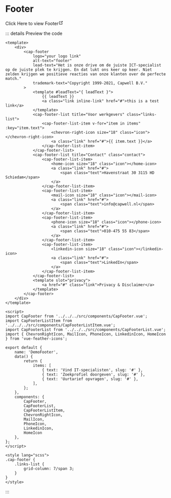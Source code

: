 # Footer

<router-link to="/headerfooter" target="_blank">Click Here to view Footer<svg xmlns="http://www.w3.org/2000/svg" aria-hidden="true" focusable="false" x="0px" y="0px" viewBox="0 0 100 100" width="15" height="15" class="icon outbound"><path fill="currentColor" d="M18.8,85.1h56l0,0c2.2,0,4-1.8,4-4v-32h-8v28h-48v-48h28v-8h-32l0,0c-2.2,0-4,1.8-4,4v56C14.8,83.3,16.6,85.1,18.8,85.1z"></path> <polygon fill="currentColor" points="45.7,48.7 51.3,54.3 77.2,28.5 77.2,37.2 85.2,37.2 85.2,14.9 62.8,14.9 62.8,22.9 71.5,22.9"></polygon></svg></router-link>

::: details Preview the code

```vue
<template>
	<div>
		<cap-footer
			logo="your logo link"
			alt-text="footer"
			lead-text="Het is onze drive om de juiste ICT-specialist op de juiste plek te krijgen. En dat lukt ons keer op keer. Niet zelden krijgen we positieve reacties van onze klanten over de perfecte match."
			trademark-text="Copyright 1999-2021, Capwell B.V."
		>
			<template #leadText="{ leadText }">
				{{ leadText }}
				<a class="link inline-link" href="#">this is a test link</a>
			</template>
			<cap-footer-list title="Voor werkgevers" class="links-list">
				<cap-footer-list-item v-for="item in items" :key="item.text">
					<chevron-right-icon size="18" class="icon"></chevron-right-icon>
					<a class="link" href="#">{{ item.text }}</a>
				</cap-footer-list-item>
			</cap-footer-list>
			<cap-footer-list title="Contact" class="contact">
				<cap-footer-list-item>
					<home-icon size="18" class="icon"></home-icon>
					<a class="link" href="#">
						<span class="text">Havenstraat 30 3115 HD Schiedam</span>
					</a>
				</cap-footer-list-item>
				<cap-footer-list-item>
					<mail-icon size="18" class="icon"></mail-icon>
					<a class="link" href="#">
						<span class="text">info@capwell.nl</span>
					</a>
				</cap-footer-list-item>
				<cap-footer-list-item>
					<phone-icon size="18" class="icon"></phone-icon>
					<a class="link" href="#">
						<span class="text">010-475 55 83</span>
					</a>
				</cap-footer-list-item>
				<cap-footer-list-item>
					<linkedin-icon size="18" class="icon"></linkedin-icon>
					<a class="link" href="#">
						<span class="text">LinkedIn</span>
					</a>
				</cap-footer-list-item>
			</cap-footer-list>
			<template slot="privacy">
				<a href="#" class="link">Privacy & Disclaimer</a>
			</template>
		</cap-footer>
	</div>
</template>

<script>
import CapFooter from '../../../src/components/CapFooter.vue';
import CapFooterListItem from '../../../src/components/CapFooterListItem.vue';
import CapFooterList from '../../../src/components/CapFooterList.vue';
import { ChevronRightIcon, MailIcon, PhoneIcon, LinkedinIcon, HomeIcon } from 'vue-feather-icons';

export default {
	name: 'DemoFooter',
	data() {
		return {
			items: [
				{ text: 'Vind IT-specialisten', slug: '#' },
				{ text: 'Zoekprofiel doorgeven', slug: '#' },
				{ text: 'Uurtarief opvragen', slug: '#' },
			],
		};
	},
	components: {
		CapFooter,
		CapFooterList,
		CapFooterListItem,
		ChevronRightIcon,
		MailIcon,
		PhoneIcon,
		LinkedinIcon,
		HomeIcon
	},
};
</script>

<style lang="scss">
.cap-footer {
	.links-list {
		grid-column: 7/span 3;
	}
}
</style>
```

:::
